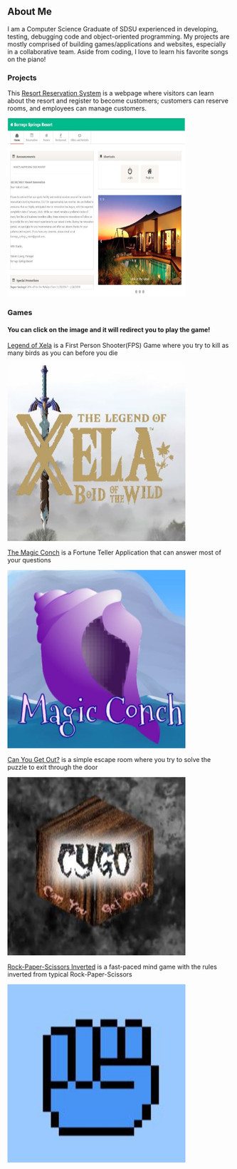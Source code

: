 ## About Me

I am a Computer Science Graduate of SDSU experienced in developing, testing, debugging code and object-oriented programming. My projects are mostly comprised of building games/applications and websites, especially in a collaborative team. Aside from coding, I love to learn his favorite songs on the piano!

### Projects
This [Resort Reservation System](https://github.com/chauduthuan/ResortReservationSystem) is a webpage where visitors can learn about the resort and register to become customers; customers can reserve rooms, and employees can manage customers. 

<a href="https://github.com/chauduthuan/ResortReservationSystem"><img src="/images/rrs.JPG" width="400" height="400"> </a> 


### Games
#### You can click on the image and it will redirect you to play the game!
[Legend of Xela](https://github.com/agiang96/LegendofXela) is a First Person Shooter(FPS) Game where you try to kill as many birds as you can before you die

<a href="https://agiang96.github.io/LegendOfXela"><img src="/images/lox.JPG" width="400" height="400"> </a> 

[The Magic Conch](https://github.com/agiang96/MagicConch) is a Fortune Teller Application that can answer most of your questions

<a href="https://agiang96.github.io/MagicConch"><img src="/images/mc.JPG" width="400" height="400"> </a> 

[Can You Get Out?](https://github.com/agiang96/CYGO) is a simple escape room where you try to solve the puzzle to exit through the door

<a href="https://agiang96.github.io/CYGO"><img src="/images/cygo.JPG" width="400" height="400"> </a> 

[Rock-Paper-Scissors Inverted](https://github.com/agiang96/RPSInverted) is a fast-paced mind game with the rules inverted from typical Rock-Paper-Scissors

<a href="https://agiang96.github.io/RPSI"><img src="/images/rpsi.JPG" width="400" height="400"> </a> 


